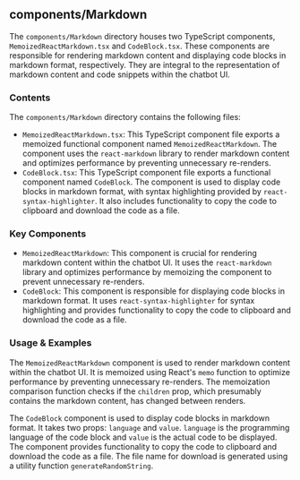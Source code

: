 
## components/Markdown

The `components/Markdown` directory houses two TypeScript components, `MemoizedReactMarkdown.tsx` and `CodeBlock.tsx`. These components are responsible for rendering markdown content and displaying code blocks in markdown format, respectively. They are integral to the representation of markdown content and code snippets within the chatbot UI.

### Contents

The `components/Markdown` directory contains the following files:

- `MemoizedReactMarkdown.tsx`: This TypeScript component file exports a memoized functional component named `MemoizedReactMarkdown`. The component uses the `react-markdown` library to render markdown content and optimizes performance by preventing unnecessary re-renders.
- `CodeBlock.tsx`: This TypeScript component file exports a functional component named `CodeBlock`. The component is used to display code blocks in markdown format, with syntax highlighting provided by `react-syntax-highlighter`. It also includes functionality to copy the code to clipboard and download the code as a file.

### Key Components

- `MemoizedReactMarkdown`: This component is crucial for rendering markdown content within the chatbot UI. It uses the `react-markdown` library and optimizes performance by memoizing the component to prevent unnecessary re-renders.
- `CodeBlock`: This component is responsible for displaying code blocks in markdown format. It uses `react-syntax-highlighter` for syntax highlighting and provides functionality to copy the code to clipboard and download the code as a file.

### Usage & Examples

The `MemoizedReactMarkdown` component is used to render markdown content within the chatbot UI. It is memoized using React's `memo` function to optimize performance by preventing unnecessary re-renders. The memoization comparison function checks if the `children` prop, which presumably contains the markdown content, has changed between renders.

The `CodeBlock` component is used to display code blocks in markdown format. It takes two props: `language` and `value`. `language` is the programming language of the code block and `value` is the actual code to be displayed. The component provides functionality to copy the code to clipboard and download the code as a file. The file name for download is generated using a utility function `generateRandomString`.
